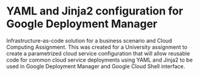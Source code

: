 # YAML and Jinja2 configuration for Google Deployment Manager

Infrastructure-as-code solution for a business scenario and Cloud Computing Assignment.
This was created for a University assignment to create a parametrized cloud service configuration that will allow reusable code for common cloud service deployments using YAML and Jinja2 to be used in Google Deployment Manager and Google Cloud Shell interface.

